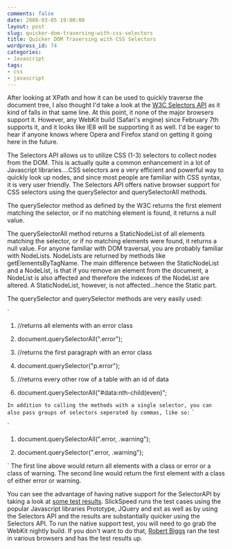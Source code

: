 ```yaml
---
comments: false
date: 2008-03-05 19:00:00
layout: post
slug: quicker-dom-traversing-with-css-selectors
title: Quicker DOM Traversing with CSS Selectors
wordpress_id: 74
categories:
- Javascript
tags:
- css
- javascript
---
```


After looking at XPath and how it can be used to quickly traverse the document tree, I also thought I'd take a look at the [W3C Selectors API](http://www.w3.org/TR/selectors-api/) as it kind of falls in that same line. At this point, it none of the major browsers support it. However, any WebKit build (Safari's engine) since February 7th supports it, and it looks like IE8 will be supporting it as well. I'd be eager to hear if anyone knows where Opera and Firefox stand on getting it going here in the future.

The Selectors API allows us to utilize CSS (1-3) selectors to collect nodes from the DOM. This is actually quite a common enhancement in a lot of Javascript libraries....CSS selectors are a very efficient and powerful way to quickly look up nodes, and since most people are familiar with CSS syntax, it is very user friendly. The Selectors API offers native browser support for CSS selectors using the querySelector and querySelectorAll methods.

The querySelector method as defined by the W3C returns the first element matching the selector, or if no matching element is found, it returns a null value.

The querySelectorAll method returns a StaticNodeList of all elements matching the selector, or if no matching elements were found, it returns a null value. For anyone familiar with DOM traversal, you are probably familiar with NodeLists. NodeLists are returned by methods like getElementsByTagName. The main difference between the StaticNodeList and a NodeList, is that if you remove an element from the document, a NodeList is also affected and therefore the indexes of the NodeList are altered. A StaticNodeList, however, is not affected...hence the Static part.

The querySelector and querySelector methods are very easily used:
`
`

`



	
  1. //returns all elements with an error class

	
  2. document.querySelectorAll(".error");

	
  3. //returns the first paragraph with an error class

	
  4. document.querySelector("p.error");

	
  5. //returns every other row of a table with an id of data

	
  6. document.querySelectorAll("#data:nth-child(even)";


`
In addition to calling the methods with a single selector, you can also pass groups of selectors seperated by commas, like so:
`
`

`



	
  1. document.querySelectorAll(".error, .warning");

	
  2. document.querySelector(".error, .warning");


`
The first line above would return all elements with a class or error or a class of warning. The second line would return the first element with a class of either error or warning.

You can see the advantage of having native support for the SelectorAPI by taking a look at [some test results](http://webkit.org/perf/slickspeed). SlickSpeed runs the test cases using the popular Javascript libraries Prototype, JQuery and ext as well as by using the Selectors API and the results are substantially quicker using the Selectors API. To run the native support test, you will need to go grab the WebKit nightly build. If you don't want to do that, [Robert Biggs](http://blogs.vertigo.com/personal/rbiggs/Blog/Lists/Posts/Post.aspx?ID=33) ran the test in various browsers and has the test results up.
